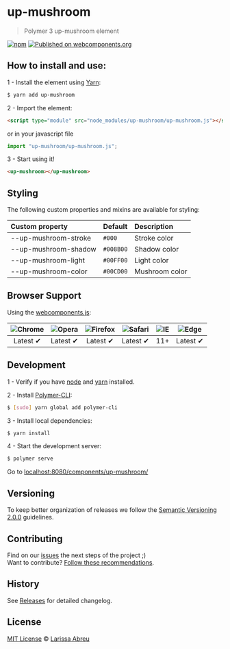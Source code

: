 # up-mushroom

> Polymer 3 up-mushroom element

[![npm](https://img.shields.io/npm/v/up-mushroom.svg)](https://www.npmjs.com/package/up-mushroom)
[![Published on webcomponents.org](https://img.shields.io/badge/webcomponents.org-published-blue.svg)](https://www.webcomponents.org/element/LarissaAbreu/up-mushroom)

## How to install and use:

1 - Install the element using [Yarn](http://yarn.io/):

```sh
$ yarn add up-mushroom
```

2 -  Import the element:

```html
<script type="module" src="node_modules/up-mushroom/up-mushroom.js"></script>
```

or in your javascript file

```js
import "up-mushroom/up-mushroom.js";
```

3 - Start using it!

<!--
```
<custom-element-demo>
  <template>
    <script type="module" src="up-mushroom.js"></script>
    <next-code-block></next-code-block>
  </template>
</custom-element-demo>
```
-->

```html
<up-mushroom></up-mushroom>
```

## Styling

The following custom properties and mixins are available for styling:

Custom property           | Default                   | Description
:---                      |:---                       |:---
--up-mushroom-stroke      | `#000`                    | Stroke color
--up-mushroom-shadow      | `#008B00`                 | Shadow color
--up-mushroom-light       | `#00FF00`                 | Light color
--up-mushroom-color       | `#00CD00`                 | Mushroom color

## Browser Support

Using the [webcomponents.js](https://github.com/WebComponents/webcomponentsjs):

 ![Chrome](https://cdnjs.cloudflare.com/ajax/libs/browser-logos/39.2.2/chrome/chrome_48x48.png) | ![Opera](https://cdnjs.cloudflare.com/ajax/libs/browser-logos/39.2.2/opera/opera_48x48.png) | ![Firefox](https://cdnjs.cloudflare.com/ajax/libs/browser-logos/39.2.2/firefox/firefox_48x48.png) | ![Safari](https://cdnjs.cloudflare.com/ajax/libs/browser-logos/39.2.2/safari/safari_48x48.png) |![IE](https://cdnjs.cloudflare.com/ajax/libs/browser-logos/39.2.2/archive/internet-explorer_9-11/internet-explorer_9-11_48x48.png) |  ![Edge](https://cdnjs.cloudflare.com/ajax/libs/browser-logos/39.2.2/edge/edge_48x48.png) |
:---: | :---: | :---: | :---: | :---: | :---: |
Latest ✔ | Latest ✔ | Latest ✔ | Latest ✔ | 11+ | Latest ✔

## Development

1 - Verify if you have [node](http://nodejs.org/) and [yarn](http://yarn.io/) installed.

2 - Install [Polymer-CLI](https://www.polymer-project.org/1.0/docs/tools/polymer-cli):

```sh
$ [sudo] yarn global add polymer-cli
```

3 - Install local dependencies:

```sh
$ yarn install
```

4 - Start the development server:

```sh
$ polymer serve
```

Go to [localhost:8080/components/up-mushroom/](http://localhost:8080/components/up-mushroom/)

## Versioning

To keep better organization of releases we follow the [Semantic Versioning 2.0.0](http://semver.org/) guidelines.

## Contributing

Find on our [issues](https://github.com/LarissaAbreu/up-mushroom/issues/) the next steps of the project ;)
<br>
Want to contribute? [Follow these recommendations](https://github.com/LarissaAbreu/up-mushroom/blob/master/CONTRIBUTING.md).

## History

See [Releases](https://github.com/LarissaAbreu/up-mushroom/releases) for detailed changelog.

## License

[MIT License](https://github.com/LarissaAbreu/up-mushroom/blob/master/LICENSE.md) © [Larissa Abreu](https://github.com/orgs/LarissaAbreu/people)
